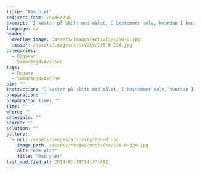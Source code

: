 ```yaml
---
title: "Ram plet"
redirect_from: /node/256
excerpt: "I kaster på skift mod målet. I bestemmer selv, hvordan I henter kasteskytset igen. Når I har ramt målet 10 gange som hold og lagt alt kasteskyts tilbage på plads, er opgaven udført."
language: da
header:
  overlay_image: /assets/images/activity/256-0.jpg
  teaser: /assets/images/activity/256-0-320.jpg
categories:
  - Opgaver
  - Samarbejdsøvelser
tags:
  - Opgave
  - Samarbejdsøvelse
aim: ""
instruction: "I kaster på skift mod målet. I bestemmer selv, hvordan I henter kasteskytset igen. Når I har ramt målet 10 gange som hold og lagt alt kasteskyts tilbage på plads, er opgaven udført."
preparation: ""
preparation_time: ""
time: ""
where: ""
materials: ""
source: ""
solution: ""
gallery:
  - url: /assets/images/activity/256-0.jpg
    image_path: /assets/images/activity/256-0-320.jpg
    alt: "Ram plet"
    title: "Ram plet"
last_modified_at: 2014-07-19T14:37:08Z
---
```

